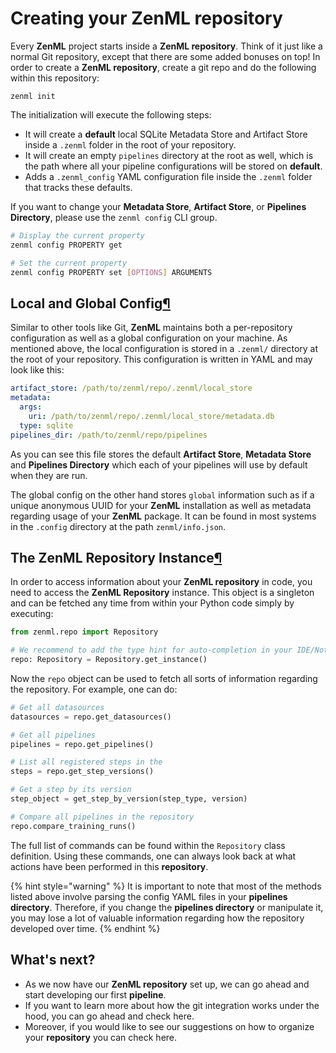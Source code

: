 # Creating your ZenML repository

Every **ZenML** project starts inside a **ZenML repository**. Think of it just like a normal Git repository, except that there are some added bonuses on top! In order to create a **ZenML repository**, create a git repo and do the following within this repository:

```text
zenml init
```

The initialization will execute the following steps:

* It will create a **default** local SQLite Metadata Store and Artifact Store inside a `.zenml` folder in the root of your repository.
* It will create an empty `pipelines` directory at the root as well, which is the path where all your pipeline configurations will be stored on **default**.
* Adds a `.zenml_config` YAML configuration file inside the `.zenml` folder that tracks these defaults.

If you want to change your **Metadata Store**, **Artifact Store**, or **Pipelines Directory**, please use the `zenml config` CLI group.

```bash
# Display the current property
zenml config PROPERTY get

# Set the current property
zenml config PROPERTY set [OPTIONS] ARGUMENTS
```

## Local and Global Config[¶](http://docs.zenml.io.s3-website.eu-central-1.amazonaws.com/repository/what-is-a-repository.html#local-vs-global-config)

Similar to other tools like Git, **ZenML** maintains both a per-repository configuration as well as a global configuration on your machine. As mentioned above, the local configuration is stored in a `.zenml/` directory at the root of your repository. This configuration is written in YAML and may look like this:

```yaml
artifact_store: /path/to/zenml/repo/.zenml/local_store
metadata:
  args:
    uri: /path/to/zenml/repo/.zenml/local_store/metadata.db
  type: sqlite
pipelines_dir: /path/to/zenml/repo/pipelines
```

As you can see this file stores the default **Artifact Store**, **Metadata Store** and **Pipelines Directory** which each of your pipelines will use by default when they are run.

The global config on the other hand stores `global` information such as if a unique anonymous UUID for your **ZenML** installation as well as metadata regarding usage of your **ZenML** package. It can be found in most systems in the `.config` directory at the path `zenml/info.json`.

## The ZenML Repository Instance[¶](http://docs.zenml.io.s3-website.eu-central-1.amazonaws.com/repository/the-zenml-repository-instance.html#the-zenml-repository-instance)

In order to access information about your **ZenML repository** in code, you need to access the **ZenML Repository** instance. This object is a singleton and can be fetched any time from within your Python code simply by executing:

```python
from zenml.repo import Repository

# We recommend to add the type hint for auto-completion in your IDE/Notebook
repo: Repository = Repository.get_instance()
```

Now the `repo` object can be used to fetch all sorts of information regarding the repository. For example, one can do:

```python
# Get all datasources
datasources = repo.get_datasources()

# Get all pipelines
pipelines = repo.get_pipelines()

# List all registered steps in the 
steps = repo.get_step_versions()

# Get a step by its version
step_object = get_step_by_version(step_type, version)

# Compare all pipelines in the repository
repo.compare_training_runs()
```

The full list of commands can be found within the `Repository` class definition. Using these commands, one can always look back at what actions have been performed in this **repository**.

{% hint style="warning" %}
It is important to note that most of the methods listed above involve parsing the config YAML files in your **pipelines directory**. Therefore, if you change the **pipelines directory** or manipulate it, you may lose a lot of valuable information regarding how the repository developed over time.
{% endhint %}

## What's next?

* As we now have our **ZenML repository** set up, we can go ahead and start developing our first **pipeline**.
* If you want to learn more about how the git integration works under the hood, you can go ahead and check here.
* Moreover, if you would like to see our suggestions on how to organize your **repository** you can check here.

